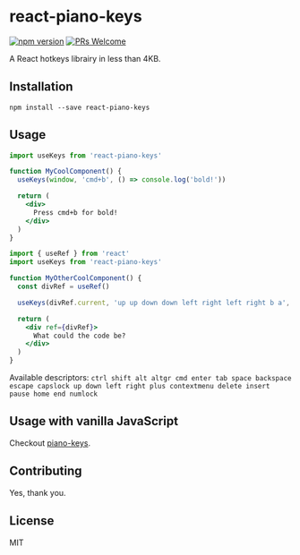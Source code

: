 # react-piano-keys

[![npm version](https://badge.fury.io/js/react-piano-keys.svg)](https://badge.fury.io/js/react-piano-keys)
[![PRs Welcome](https://img.shields.io/badge/PRs-welcome-brightgreen.svg)](#contributing)

A React hotkeys librairy in less than 4KB.

## Installation

```
npm install --save react-piano-keys
```

## Usage

```jsx
import useKeys from 'react-piano-keys'

function MyCoolComponent() {
  useKeys(window, 'cmd+b', () => console.log('bold!'))

  return (
    <div>
      Press cmd+b for bold!
    </div>
  )
}
```
```jsx
import { useRef } from 'react'
import useKeys from 'react-piano-keys'

function MyOtherCoolComponent() {
  const divRef = useRef()

  useKeys(divRef.current, 'up up down down left right left right b a', () => console.log('konami code!'))

  return (
    <div ref={divRef}>
      What could the code be?
    </div>
  )
}
```

Available descriptors:
`ctrl shift alt altgr cmd enter tab space backspace escape capslock up down left right plus contextmenu delete insert pause home end numlock`

## Usage with vanilla JavaScript

Checkout [piano-keys](https://www.npmjs.com/package/piano-keys).

## Contributing

Yes, thank you.

## License

MIT
